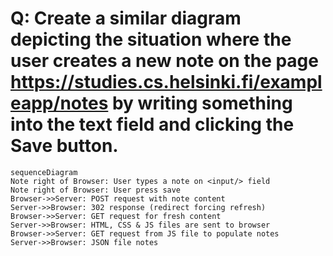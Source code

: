 # Q: Create a similar diagram depicting the situation where the user creates a new note on the page https://studies.cs.helsinki.fi/exampleapp/notes by writing something into the text field and clicking the Save button.

```mermaid
sequenceDiagram
Note right of Browser: User types a note on <input/> field
Note right of Browser: User press save
Browser->>Server: POST request with note content
Server->>Browser: 302 response (redirect forcing refresh)
Browser->>Server: GET request for fresh content
Server->>Browser: HTML, CSS & JS files are sent to browser
Browser->>Server: GET request from JS file to populate notes
Server->>Browser: JSON file notes
```
